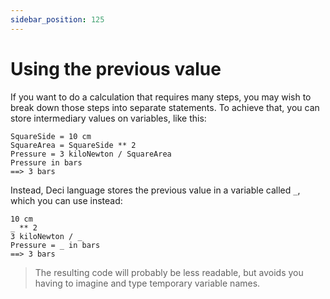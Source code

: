 ```yaml
---
sidebar_position: 125
---
```


# Using the previous value

If you want to do a calculation that requires many steps, you may wish to break down those steps into separate statements. To achieve that, you can store intermediary values on variables, like this:

```deci live
SquareSide = 10 cm
SquareArea = SquareSide ** 2
Pressure = 3 kiloNewton / SquareArea
Pressure in bars
==> 3 bars
```

Instead, Deci language stores the previous value in a variable called `_`, which you can use instead:

```deci live
10 cm
_ ** 2
3 kiloNewton / _
Pressure = _ in bars
==> 3 bars
```

> The resulting code will probably be less readable, but avoids you having to imagine and type temporary variable names.
